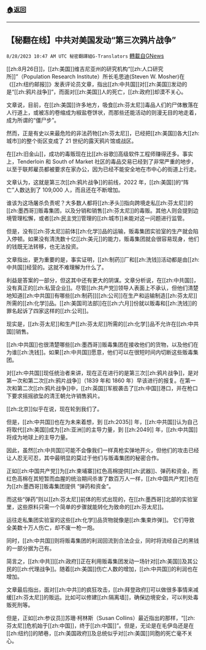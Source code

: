 ###  [:house:返回](README.md)
---


## 【秘翻在线】中共对美国发动“第三次鸦片战争”
`8/28/2023 10:47 AM UTC 秘密翻譯組G-Translators` [轉載自GNews](https://gnews.org/articles/1609825)

[[zh:8月26日]]，[[zh:美国]]维吉尼亚州的研究机构“[[zh:人口研究所]]”（Population Research Institute）所长毛思迪(Steven W. Mosher)在《[[zh:纽约邮报]]》发表评论员文章，指出[[zh:中共国]]对[[zh:美国]]发动的是“[[zh:鸦片战争]]”，而面对[[zh:美国]]人的死亡，[[zh:政府]]却漠不关心。

文章说，目前，在[[zh:美国]]许多地方，吸食[[zh:芬太尼]]毒品人们的尸体散落在人行道上，或被冻的卷缩成为椒盐卷饼状，而那些还能活动的则漫无目的地走着，成为所谓的“僵尸步”。

然而，正是有史以来最危险的非法药物[[zh:芬太尼]]，已经把[[zh:美国]]各大[[zh:城市]]的整个街区变成了 21 世纪的露天鸦片馆或战区。

在[[zh:旧金山]]，成功的毒贩现在比[[zh:谷歌]]高级软件工程师赚得还多。事实上，Tenderloin 和 South of Market 社区的毒品交易已经到了非常严重的地步，以至于联邦雇员都被要求在家办公，因为已经不能安全地在市中心的街道上行走。

文章认为，这就是第三次[[zh:鸦片战争]]的前线，2022 年，[[zh:美国]]的“阵亡”人数达到了 109,000 人，而且还在不断增加。

谁该为这场屠杀负责呢？大多数人都将[[zh:矛头]]指向跨境走私[[zh:芬太尼]]的[[zh:墨西哥]]贩毒集团，以及分销和销售[[zh:芬太尼]]的毒贩。其他人则会提到边境管理松懈，或者[[zh:民主党]]管理的[[zh:城市]]未能对这一问题进行监管。

但是，没有[[zh:芬太尼]]前体[[zh:化学]]品的运输，贩毒集团实验室的生产就会陷入停顿。如果没有清洗数十亿[[zh:美元]]的能力，贩毒集团就会很容易现身，他们的钱既无法转移，也无法投资。

文章指出，更为重要的是，事实证明，[[zh:制药]]厂和[[zh:洗钱]]活动都是由[[zh:中共国]]经营的。这就不难理解为什么了。

利益是答案的一部分，但这其中还有更大的阴谋。文章分析说，在[[zh:中共国]]，没有真正的[[zh:私营企业]]。尽管[[zh:共产党]]领导人表面上不承认，但他们清楚地知道[[zh:中共国]]有哪些[[zh:制药]][[zh:公司]]在生产和运输制造[[zh:芬太尼]]所需的[[zh:化学]]品。[[zh:美国司法部]]在[[zh:六月]]份就以贩毒和[[zh:洗钱]]的罪名起诉了四家这样的[[zh:公司]]。

现实是，[[zh:芬太尼]]和生产[[zh:芬太尼]]所需的[[zh:化学]]品不允许在[[zh:中共国]]销售。

[[zh:中共国]]也很清楚哪些[[zh:墨西哥]]贩毒集团在接收他们的货物，以及他们在为谁[[zh:洗钱]]。如果[[zh:中共国]]愿意，他们可以在很短时间内切断这些贩毒集团。

对[[zh:中共国]]现任统治者来讲，现在正在进行的是第三次[[zh:鸦片战争]]，是对第一次和第二次[[zh:鸦片战争]]（1839 年和 1860 年）早该进行的报复。在第一次和第二次[[zh:鸦片战争]]中，[[zh:英国]]军舰袭击了[[zh:中国]]港口，并在枪口下要求摇摇欲坠的清王朝允许销售鸦片。

[[zh:北京]]似乎在说，现在轮到我们了。

但是，[[zh:中共国]]也在为未来着想，到 [[zh:2035]] 年，[[zh:中共国]]认为自己将取代[[zh:美国]]成为[[zh:亚洲]]的主导力量，到 [[zh:2049]] 年，[[zh:中共国]]将成为地球上的主导力量。

因此，虽然[[zh:中共国]]可能不会像我们一样真枪实弹地开火，但他们的攻击已经让人忍无可忍，其中最明显的莫过于他们与贩毒集团的秘密合作。

正如[[zh:中国共产党]]为[[zh:柬埔寨]]红色高棉提供[[zh:武器]]、弹药和资金，而红色高棉在其短暂而血腥的统治期间杀害了数百万人一样，[[zh:中国共产党]]也在为[[zh:墨西哥]]贩毒集团提供 “弹药和资金”。

而这些“弹药”则以[[zh:芬太尼]]前体的形式出现的，在[[zh:墨西哥]]北部的实验室里，这些原料只需一个简单的步骤就能转化为致命的[[zh:芬太尼]]。

运往走私集团实验室的这些[[zh:化学]]品货物就像是[[zh:集束炸弹]]。 它们导致全美数十万人伤亡，却不废一枪一炮。

同时，[[zh:中共国]]则将贩毒集团的利润回流到合法企业，同时将流经自己的黑钱的一部分据为己有。

简言之，[[zh:中共]][[zh:政府]]正在利用贩毒集团发动一场针对[[zh:美国]]及其公民的[[zh:代理战争]]。随着[[zh:美国]]伤亡人数的增加，[[zh:中共国]]的利润也在增加。

文章最后指出，面对[[zh:中共]]的疯狂攻击，[[zh:拜登政府]]可以做很多事情来减缓[[zh:芬太尼]]的贩运。比如可以修建[[zh:隔离墙]]，确保边境安全，可以判处毒贩死刑等。

但是，正如[[zh:参议员]]苏珊·柯林斯（Susan Collins）最近指出的那样，“[[zh:芬太尼]]危机始于[[zh:中国]]，终于[[zh:中国]]”。但是，无论是在毛伊岛还是在[[zh:纽约]]的陋巷，[[zh:美国政府]]及总统似乎对[[zh:美国]]同胞的死亡毫不关心。
